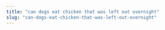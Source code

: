 ```yaml
---
title: "can dogs eat chicken that was left out overnight"
slug: "can-dogs-eat-chicken-that-was-left-out-overnight"
---
```


